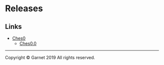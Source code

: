 # Releases

## Links

- [Ches0](/docs/en/releases/ches0/summary.md)
  - [Ches0.0](/docs/en/releases/ches0.0/summary.md)

---

Copyright © Garnet 2019 All rights reserved.
